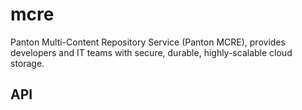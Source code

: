 # mcre
Panton Multi-Content Repository Service (Panton MCRE), provides developers and IT teams with secure, durable, highly-scalable cloud storage.


## API
